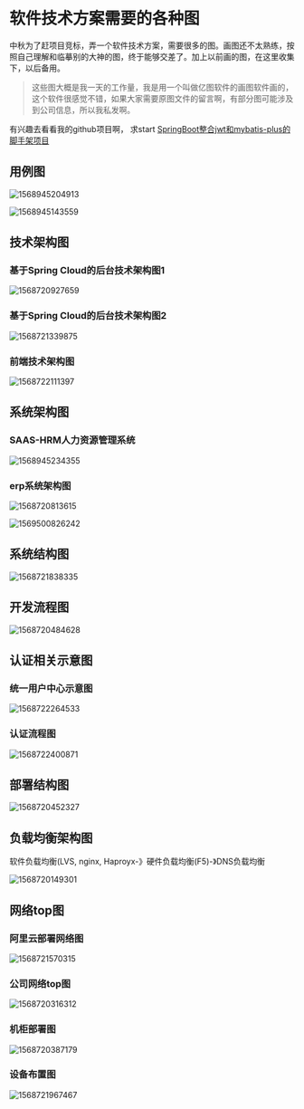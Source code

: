 # 软件技术方案需要的各种图

中秋为了赶项目竞标，弄一个软件技术方案，需要很多的图。画图还不太熟练，按照自己理解和临摹别的大神的图，终于能够交差了。加上以前画的图，在这里收集下，以后备用。

> 这些图大概是我一天的工作量，我是用一个叫做亿图软件的画图软件画的，这个软件很感觉不错，如果大家需要原图文件的留言啊，有部分图可能涉及到公司信息，所以我私发啊。

有兴趣去看看我的github项目啊， 求start [SpringBoot整合jwt和mybatis-plus的脚手架项目](https://github.com/longxiaonan/java-sea/blob/master/javasea-volcano/javasea-volcano.md)

## 用例图

![1568945204913](media/1568945204913.png)

![1568945143559](media/1568945143559.png)

## 技术架构图

### 基于Spring Cloud的后台技术架构图1

![1568720927659](media/1568720927659.png)

### 基于Spring Cloud的后台技术架构图2

![1568721339875](media/1568721339875.png)

### 前端技术架构图

![1568722111397](media/1568722111397.png)

## 系统架构图

### SAAS-HRM人力资源管理系统

![1568945234355](media/1568945234355.png)

### erp系统架构图

![1568720813615](media/1568720813615.png)

![1569500826242](media/1569500826242.png)

## 系统结构图

![1568721838335](media/1568721838335.png)



## 开发流程图

![1568720484628](media/1568720484628.png)

## 认证相关示意图

### 统一用户中心示意图

![1568722264533](media/1568722264533.png)

### 认证流程图

![1568722400871](media/1568722400871.png)

## 部署结构图



![1568720452327](media/1568720452327.png)

## 负载均衡架构图

软件负载均衡(LVS, nginx, Haproyx-》硬件负载均衡(F5)-》DNS负载均衡

![1568720149301](media/1568720149301.png)

## 网络top图

### 阿里云部署网络图

![1568721570315](media/1568721570315.png)

### 公司网络top图

![1568720316312](media/1568720316312.png)

### 机柜部署图

![1568720387179](media/1568720387179.png)

### 设备布置图

![1568721967467](media/1568721967467.png)

